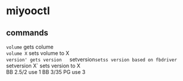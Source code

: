 # miyooctl

## commands
`volume`
gets colume  
`volume X`
sets volume to X  
`version'
gets version  
`setversion`
setss version based on fbdriver  
`setversion X`
sets version to X  
BB 2.5/2 use 1 
BB 3/35 PG use 3
